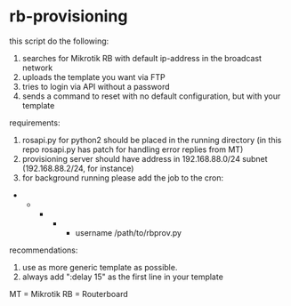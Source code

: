# rb-provisioning

this script do the following:
1) searches for Mikrotik RB with default ip-address in the broadcast network
2) uploads the template you want via FTP
3) tries to login via API without a password
4) sends a command to reset with no default configuration, but with your template

requirements:
1) rosapi.py for python2 should be placed in the running directory (in this repo rosapi.py has patch for handling error replies from MT)
2) provisioning server should have address in 192.168.88.0/24 subnet (192.168.88.2/24, for instance)
3) for background running please add the job to the cron:
* * * * * username /path/to/rbprov.py

recommendations:
1) use as more generic template as possible.
2) always add ":delay 15" as the first line in your template

MT = Mikrotik
RB = Routerboard
